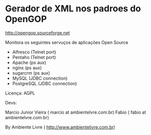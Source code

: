 
# Gerador de XML nos padroes do OpenGOP

http://opengop.sourceforge.net

Monitora os seguintes servuços de aplicações Open Source

- Alfresco   (Telnet port)
- Pentaho    (Telnet port)
- Apache     (ps aux) 
- nginx      (ps aux)
- sugarcrm   (ps aux)
- MySQL      (JDBC connection)
- PostgreSQL (JDBC connection)

Licença: AGPL 

Devs:

 Marcio Junior Vieira ( marcio at ambientelvre.com.br)
 Fabio ( fabio at ambientelvre.com.br)

By Ambiente Livre ( http://www.ambientelivre.com.br)

